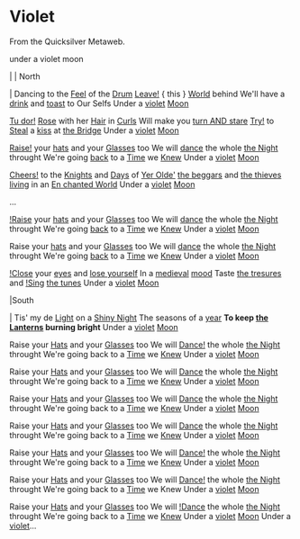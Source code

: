 
# Violet

From the Quicksilver Metaweb.

 under a violet moon 
 


 <colgroup>
 <col align="left">
 </col>
 <col align="right">
 </col>
 </colgroup>
 |
   | North

   |
Dancing to the [Feel](/feel) of the [Drum](/drum)
[Leave!](/leave) { this } [World](/world) behind
We'll have a [drink](/drink) and [toast](/toast) to Our Selfs
Under a [violet](/violet) [Moon](/moon)

[Tu dor!](/tu-dor) [Rose](/user-rose) with her [Hair](/hair) in [Curls](/curl)
Will make you [turn AND stare](/turn-and-stare)
[Try!](/try) to [Steal](/stea) a [kiss](/kiss) at [the Bridge](/the-bridge)
Under a [violet](/violet) [Moon](/moon)

[Raise!](/raise) your [hats](/hats) and your [Glasses](/glasses) too
We will [dance](/dance) the whole [the Night](/the-night) throught
We're going [back](/back) to a [Time](/time) we [Knew](/knew)
Under a [violet](/violet) [Moon](/moon)

[Cheers!](/cheers) to the [Knights](/knights) and [Days](/days) of [Yer Olde'](/yer-olde)
[the beggars](/the-beggars) and [the thieves](/the-thieves)
[living](/living) in an [En chanted World](/en-chanted-world)
Under a [violet](/violet) [Moon](/moon)

...

[!Raise](/raise) your [hats](/hats) and your [Glasses](/glasses) too
We will [dance](/dance) the whole [the Night](/the-night) throught
We're going [back](/back) to a [Time](/time) we [Knew](/knew)
Under a [violet](/violet) [Moon](/moon)

Raise your [hats](/hats) and your [Glasses](/glasses) too
We will [dance](/dance) the whole [the Night](/the-night) throught
We're going [back](/back) to a [Time](/time) we [Knew](/knew)
Under a [violet](/violet) [Moon](/moon)

[!Close](/close) your [eyes](/eyes) and [lose yourself](/lose-yourself)
In a [medieval](/medieval) [mood](/mood)
Taste [the tresures](/the-tresures) and [!Sing](/sing) [the tunes](/the-tunes)
Under a [violet](/violet) [Moon](/moon)


  |South

  |
Tis' my de [Light](/light) on a [Shiny Night](/shiny-night)
The seasons of a [year](/year)
**To keep [the Lanterns](/the-lanterns) burning bright**
Under a [violet](/violet) [Moon](/moon)

Raise your [Hats](/hats) and your [Glasses](/glasses) too
We will [Dance!](/dance) the whole [the Night](/the-night) throught
We're going back to a [Time](/time) we [Knew](/knew)
Under a [violet](/violet) [Moon](/moon)

Raise your [Hats](/hats) and your [Glasses](/glasses) too
We will [Dance](/dance) the whole [the Night](/the-night) throught
We're going back to a [Time](/time) we [Knew](/knew)
Under a [violet](/violet) [Moon](/moon)

Raise your [Hats](/hats) and your [Glasses](/glasses) too
We will [Dance](/dance) the whole [the Night](/the-night) throught
We're going back to a [Time](/time) we [Knew](/knew)
Under a [violet](/violet) [Moon](/moon)

Raise your [Hats](/hats) and your [Glasses](/glasses) too
We will [Dance](/dance) the whole [the Night](/the-night) throught
We're going back to a [Time](/time) we [Knew](/knew)
Under a [violet](/violet) [Moon](/moon)

Raise your [Hats](/hats) and your [Glasses](/glasses) too
We will [Dance!](/dance) the whole [the Night](/the-night) throught
We're going back to a [Time](/time) we [Knew](/knew)
Under a [violet](/violet) [Moon](/moon)

Raise your [Hats](/hats) and your [Glasses](/glasses) too
We will [Dance!](/dance) the whole [the Night](/the-night) throught
We're going back to a [Time](/time) we Knew
Under a [violet](/violet) [Moon](/moon)

Raise your [Hats](/hats) and your [Glasses](/glasses) too
We will [!Dance](/dance) the whole [the Night](/the-night) throught
We're going back to a [Time](/time) we [Knew](/knew)
Under a [violet](/violet) [Moon](/moon)
Under a [violet](/violet)...
